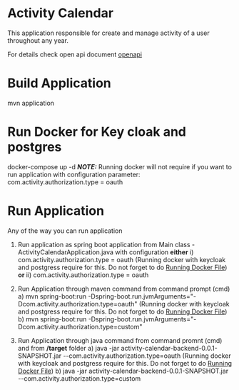 # Activity Calendar
This application responsible for create and manage activity of a user throughout 
any year. 

For details check open api document [openapi](documentation/openapi/openapi.yml)

# Build Application
  mvn application
  
# Run Docker for Key cloak and postgres
  docker-compose up -d
  **_NOTE:_**
  Running docker will not require if you want to run application with
  configuration parameter: com.activity.authorization.type = oauth

# Run Application
  Any of the way you can run application
  1. Run application as spring boot  application from Main class - ActivityCalendarApplication.java
     with configuration 
        **either**
        i) com.activity.authorization.type = oauth 
          (Running docker with keycloak and postgress require for this. 
           Do not forget to do [Running Docker File](#run-docker-for-key-cloak-and-postgres))
        **or**
        ii) com.activity.authorization.type = oauth 

  2. Run Application through maven command from command prompt (cmd)
     a) mvn spring-boot:run -Dspring-boot.run.jvmArguments="-Dcom.activity.authorization.type=oauth"
      (Running docker with keycloak and postgress require for this.
     Do not forget to do [Running Docker File](#run-docker-for-key-cloak-and-postgres))
     b) mvn spring-boot:run -Dspring-boot.run.jvmArguments="-Dcom.activity.authorization.type=custom"

  3. Run Application through java command from command promnt (cmd) and from **/target** folder
     a) java -jar activity-calendar-backend-0.0.1-SNAPSHOT.jar --com.activity.authorization.type=oauth
     (Running docker with keycloak and postgress require for this. 
      Do not forget to do [Running Docker File](#run-docker-for-key-cloak-and-postgres)) 
     b) java -jar activity-calendar-backend-0.0.1-SNAPSHOT.jar --com.activity.authorization.type=custom

    